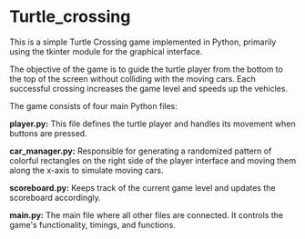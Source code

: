 # Turtle_crossing

This is a simple Turtle Crossing game implemented in Python, primarily using the tkinter module for the graphical interface.

The objective of the game is to guide the turtle player from the bottom to the top of the screen without colliding with the moving cars. Each successful crossing increases the game level and speeds up the vehicles.

The game consists of four main Python files:

**player.py:** This file defines the turtle player and handles its movement when buttons are pressed.

**car_manager.py:** Responsible for generating a randomized pattern of colorful rectangles on the right side of the player interface and moving them along the x-axis to simulate moving cars.

**scoreboard.py:** Keeps track of the current game level and updates the scoreboard accordingly.

**main.py:** The main file where all other files are connected. It controls the game's functionality, timings, and functions.
